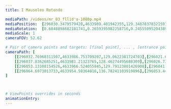 ```yaml
---
title: I Mausoleo Rotondo

mediaPath: /videos/mr_03_fllid'a-1080p.mp4
mediaPosition:  [296030.3479579428,4633989.401942355,129.3487837832159]
mediaRotation:  [0.6848898682181741,0.2659395982258716,0.2455509520438992,0.6323817901061737]
mediaScale: 1
cameraFOV: 52.62

# Pair of camera points and targets: [final point], ... , [entrance point]
cameraPath: [
    [[296032.76968311507,4633986.753709207,129.0622381724703],[296021.6701094088,4633998.891444466,130.37557222172103]],
    [[296037.8362685251,4633981.21323765,128.46274495688309],[296026.7366948198,4633993.3509729095,129.77607900603635]],
    [[296053.13108154526,4633966.524055845,129.79123801426908],[296041.8111535942,4633978.521461204,130.20535857152004]],
    [[296064.6973013733,4633954.50364016,136.78241103919896],[296053.4432303969,4633966.14433475,133.60591675844748]]
]



# ViewPoints overrides in seconds
animationEntry:
---
```

